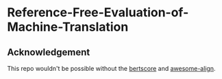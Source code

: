 # Reference-Free-Evaluation-of-Machine-Translation

## Acknowledgement
This repo wouldn't be possible without the [bertscore](https://github.com/Tiiiger/bert_score) and [awesome-align](https://github.com/neulab/awesome-align).